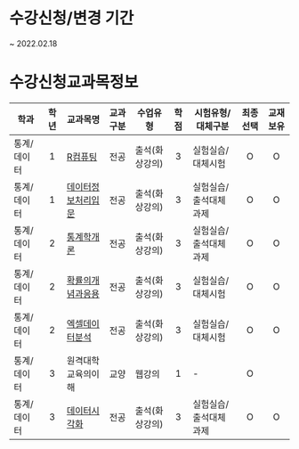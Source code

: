 # 수강신청/변경 기간
~ 2022.02.18

# 수강신청교과목정보

| 학과        | 학년  | 교과목명                                                          | 교과구분 | 수업유형       | 학점  | 시험유형/대체구분     | 최종선택 | 교재보유 |
| ----------- | :---: | ----------------------------------------------------------------- | :------: | -------------- | :---: | --------------------- | :------: | :------: |
| 통계/데이터 |   1   | [R컴퓨팅](./수강과목_강의계획서/R컴퓨팅.md)                       |   전공   | 출석(화상강의) |   3   | 실험실습/대체시험     |    O     |    O     |
| 통계/데이터 |   1   | [데이터정보처리입문](./수강과목_강의계획서/데이터정보처리입문.md) |   전공   | 출석(화상강의) |   3   | 실험실습/출석대체과제 |    O     |    O     |
| 통계/데이터 |   2   | [통계학개론](./수강과목_강의계획서/통계학개론.md)                 |   전공   | 출석(화상강의) |   3   | 실험실습/출석대체과제 |    O     |    O     |
| 통계/데이터 |   2   | [확률의개념과응용](./수강과목_강의계획서/확률의개념과응용.md)     |   전공   | 출석(화상강의) |   3   | 실험실습/대체시험     |    O     |    O     |
| 통계/데이터 |   2   | [엑셀데이터분석](./수강과목_강의계획서/엑셀데이터분석.md)         |   전공   | 출석(화상강의) |   3   | 실험실습/대체시험     |    O     |    O     |
| 통계/데이터 |   3   | 원격대학교육의이해                                                |   교양   | 웹강의         |   1   | -                     |    O     |          |
| 통계/데이터 |   3   | [데이터시각화](./수강과목_강의계획서/데이터시각화.md)             |   전공   | 출석(화상강의) |   3   | 실험실습/출석대체과제 |    O     |    O     |




